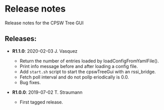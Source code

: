 # Release notes

Release notes for the CPSW Tree GUI

## Releases:
* __R1.1.0__: 2020-02-03 J. Vasquez
  * Return the number of entries loaded by loadConfigFromYamlFile().
  * Print info message before and after loading a config file.
  * Add `start.sh` script to start the cpswTreeGui with an rssi_bridge.
  * Fetch poll interval and do not pollp eriodically is 0.0.
  * Bug fixes.

* __R1.0.0__: 2019-07-02 T. Straumann
  * First tagged release.
